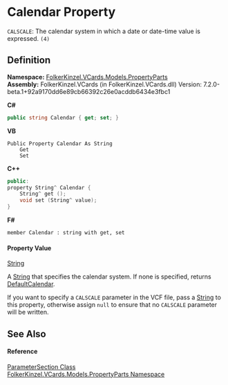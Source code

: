 # Calendar Property


`CALSCALE`: The calendar system in which a date or date-time value is expressed. `(4)`



## Definition
**Namespace:** <a href="dbd283d2-4531-056c-7d94-281acad42316.md">FolkerKinzel.VCards.Models.PropertyParts</a>  
**Assembly:** FolkerKinzel.VCards (in FolkerKinzel.VCards.dll) Version: 7.2.0-beta.1+92a9170dd6e89cb66392c26e0acddb6434e3fbc1

**C#**
``` C#
public string Calendar { get; set; }
```
**VB**
``` VB
Public Property Calendar As String
	Get
	Set
```
**C++**
``` C++
public:
property String^ Calendar {
	String^ get ();
	void set (String^ value);
}
```
**F#**
``` F#
member Calendar : string with get, set
```



#### Property Value
<a href="https://learn.microsoft.com/dotnet/api/system.string" target="_blank" rel="noopener noreferrer">String</a>  

A <a href="https://learn.microsoft.com/dotnet/api/system.string" target="_blank" rel="noopener noreferrer">String</a> that specifies the calendar system. If none is specified, returns <a href="2791f84d-8287-e0bb-201b-d16b5470e060.md">DefaultCalendar</a>.

If you want to specify a `CALSCALE` parameter in the VCF file, pass a <a href="https://learn.microsoft.com/dotnet/api/system.string" target="_blank" rel="noopener noreferrer">String</a> to this property, otherwise assign `null` to ensure that no `CALSCALE` parameter will be written.


## See Also


#### Reference
<a href="9ce61c6e-887e-11ed-315e-910e380fb81e.md">ParameterSection Class</a>  
<a href="dbd283d2-4531-056c-7d94-281acad42316.md">FolkerKinzel.VCards.Models.PropertyParts Namespace</a>  
